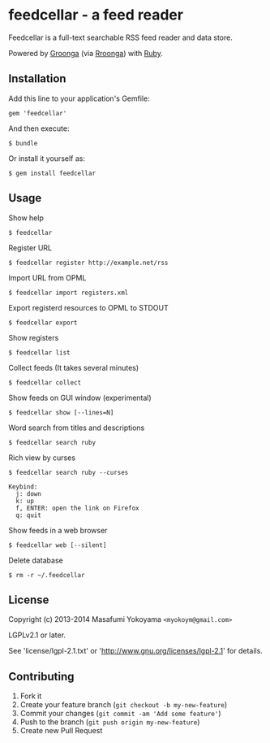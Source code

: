 # feedcellar - a feed reader

Feedcellar is a full-text searchable RSS feed reader and data store.

Powered by [Groonga][] (via [Rroonga][]) with [Ruby][].

[Groonga]:http://groonga.org/
[Rroonga]:http://ranguba.org/#about-rroonga
[Ruby]:https://www.ruby-lang.org/

## Installation

Add this line to your application's Gemfile:

    gem 'feedcellar'

And then execute:

    $ bundle

Or install it yourself as:

    $ gem install feedcellar

## Usage

Show help

    $ feedcellar

Register URL

    $ feedcellar register http://example.net/rss

Import URL from OPML

    $ feedcellar import registers.xml

Export registerd resources to OPML to STDOUT

    $ feedcellar export

Show registers

    $ feedcellar list

Collect feeds (It takes several minutes)

    $ feedcellar collect

Show feeds on GUI window (experimental)

    $ feedcellar show [--lines=N]

Word search from titles and descriptions

    $ feedcellar search ruby

Rich view by curses

    $ feedcellar search ruby --curses

    Keybind:
      j: down
      k: up
      f, ENTER: open the link on Firefox
      q: quit

Show feeds in a web browser

    $ feedcellar web [--silent]

Delete database

    $ rm -r ~/.feedcellar

## License

Copyright (c) 2013-2014 Masafumi Yokoyama `<myokoym@gmail.com>`

LGPLv2.1 or later.

See 'license/lgpl-2.1.txt' or 'http://www.gnu.org/licenses/lgpl-2.1' for details.

## Contributing

1. Fork it
2. Create your feature branch (`git checkout -b my-new-feature`)
3. Commit your changes (`git commit -am 'Add some feature'`)
4. Push to the branch (`git push origin my-new-feature`)
5. Create new Pull Request
